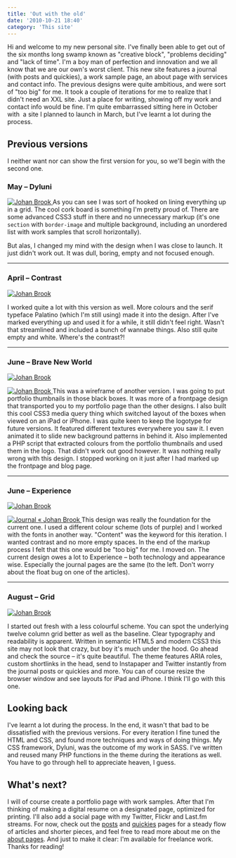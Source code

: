 ```yaml
---
title: 'Out with the old'
date: '2010-10-21 18:40'
category: 'This site'
---
```


Hi and welcome to my new personal site. I've finally been able to get out of the six months long swamp known as "creative block", "problems deciding" and "lack of time". I'm a boy man of perfection and innovation and we all know that we are our own's worst client. This new site features a journal (with posts and quickies), a work sample page, an about page with services and contact info. The previous designs were quite ambitious, and were sort of "too big" for me. It took a couple of iterations for me to realize that I didn't need an XXL site. Just a place for writing, showing off my work and contact info would be fine. I'm quite embarrassed sitting here in October with  a site I planned to launch in March, but I've learnt a lot during the process.

## Previous versions
I neither want nor can show the first version for you, so we'll begin with the second one.
### May – Dyluni

[ ![](http://213.185.255.138/core/wp-content/uploads/2010/06/Johan-Brook.png "Johan Brook") ](http://213.185.255.138/core/wp-content/uploads/2010/06/Johan-Brook.png) As you can see I was sort of hooked on lining everything up in a grid. The cool cork board is something I'm pretty proud of. There are some advanced CSS3 stuff in there and no unnecessary markup (it's one `section` with `border-image` and multiple background, including an unordered list with work samples that scroll horizontally).

But alas, I changed my mind with the design when I was close to launch. It just didn't work out. It was dull, boring, empty and not focused enough.

* * *

### April – Contrast

[ ![](http://213.185.255.138/core/wp-content/uploads/2010/10/Johan-Brook.png "Johan Brook") ](http://213.185.255.138/core/wp-content/uploads/2010/10/Johan-Brook.png)

I worked quite a lot with this version as well. More colours and the serif typeface Palatino (which I'm still using) made it into the design. After I've marked everything up and used it for a while, it still didn't feel right. Wasn't that streamlined and included a bunch of wannabe things. Also still quite empty and white. Where's the contrast?!

* * *

### June – Brave New World

[ ![](http://213.185.255.138/core/wp-content/uploads/2010/10/Johan-Brook1.png "Johan Brook") ](http://213.185.255.138/core/wp-content/uploads/2010/10/Johan-Brook1.png)

  [ ![](http://213.185.255.138/core/wp-content/uploads/2010/10/Johan-Brook2.png "Johan Brook") ](http://213.185.255.138/core/wp-content/uploads/2010/10/Johan-Brook2.png)This was a wireframe of another version. I was going to put portfolio thumbnails in those black boxes. It was more of a frontpage design that transported you to my portfolio page than the other designs. I also built this cool CSS3 media query thing which switched layout of the boxes when viewed on an iPad or iPhone. I was quite keen to keep the logotype for future versions. It featured different textures everywhere you saw it. I even animated it to slide new background patterns in behind it. Also implemented a PHP script that extracted colours from the portfolio thumbnails and used them in the logo. That didn't work out good however. It was nothing really wrong with this design. I stopped working on it just after I had marked up the frontpage and blog page.

* * *

### June – Experience

[ ![](http://213.185.255.138/core/wp-content/uploads/2010/10/Johan-Brook3.png "Johan Brook") ](http://213.185.255.138/core/wp-content/uploads/2010/10/Johan-Brook3.png)

  [ ![](http://213.185.255.138/core/wp-content/uploads/2010/10/Journal-«-Johan-Brook.png "Journal « Johan Brook") ](http://213.185.255.138/core/wp-content/uploads/2010/10/Journal-«-Johan-Brook.png)This design was really the foundation for the current one. I used a different colour scheme (lots of purple) and I worked with the fonts in another way. "Content" was the keyword for this iteration. I wanted contrast and no more empty spaces. In the end of the markup process I felt that this one would be "too big" for me. I moved on. The current design owes a lot to Experience – both technology and appearance wise. Especially the journal pages are the same (to the left. Don't worry about the float bug on one of the articles).

* * *

### August – Grid

[ ![](http://213.185.255.138/core/wp-content/uploads/2010/10/Johan-Brook4.png "Johan Brook") ](http://213.185.255.138/core/wp-content/uploads/2010/10/Johan-Brook4.png)

I started out fresh with a less colourful scheme. You can spot the underlying twelve column grid better as well as the baseline. Clear typography and readability is apparent. Written in semantic HTML5 and modern CSS3 this site may not look that crazy, but boy it's much under the hood. Go ahead and check the source – it's quite beautiful. The theme features ARIA roles, custom shortlinks in the head, send to Instapaper and Twitter instantly from the journal posts or quickies and more. You can of course resize the browser window and see layouts for iPad and iPhone. I think I'll go with this one.
## Looking back
I've learnt a lot during the process. In the end, it wasn't that bad to be dissatisfied with the previous versions. For every iteration I fine tuned the HTML and CSS, and found more techniques and ways of doing things. My CSS framework, Dyluni, was the outcome of my work in SASS. I've written and reused many PHP functions in the theme during the iterations as well. You have to go through hell to appreciate heaven, I guess.
## What's next?
I will of course create a portfolio page with work samples. After that I'm thinking of making a digital resume on a designated page, optimized for printing. I'll also add a social page with my Twitter, Flickr and Last.fm streams. For now, check out the [posts](http://johanbrook.com/journal) and [quickies](http://johanbrook.com/quickies) pages for a steady flow of articles and shorter pieces, and feel free to read more about me on the [about pages](http://johanbrook.com/about). And just to make it clear: I'm available for freelance work. Thanks for reading!
